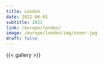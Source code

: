```yaml
---
title: London
date: 2022-06-01
subtitle: 2022
link: /europe/london/
image: /europe/london/img/cover.jpg
draft: false
---
```

{{< gallery >}}
